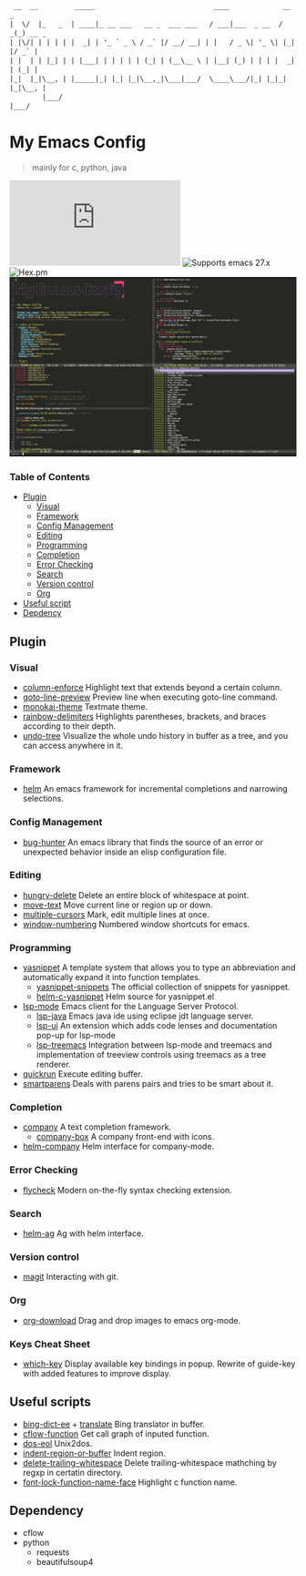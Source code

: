 ```
 __  __         _____                             ____             __ _       
|  \/  |_   _  | ____|_ __ ___   __ _  ___ ___   / ___|___  _ __  / _(_) __ _ 
| |\/| | | | | |  _| | '_ ` _ \ / _` |/ __/ __| | |   / _ \| '_ \| |_| |/ _` |
| |  | | |_| | | |___| | | | | | (_| | (__\__ \ | |__| (_) | | | |  _| | (_| |
|_|  |_|\__, | |_____|_| |_| |_|\__,_|\___|___/  \____\___/|_| |_|_| |_|\__, |
        |___/                                                           |___/ 
```

# My Emacs Config
> mainly for c, python, java

![GitHub last commit](https://img.shields.io/github/last-commit/ostnm/emacs.d)
![Supports emacs 27.x](https://img.shields.io/badge/supports-emacs%2027.x-green)
![Hex.pm](https://img.shields.io/hexpm/l/apa)
![Screenshot](./screenshots/layout.jpg)

### Table of Contents
* [Plugin](#plugin)
  + [Visual](#visual)
  + [Framework](#framework)
  + [Config Management](#config-management)
  + [Editing](#editing)
  + [Programming](#programming)
  + [Completion](#completion)
  + [Error Checking](#error-checking)
  + [Search](#search)
  + [Version control](#version-control)
  + [Org](#org)
* [Useful script](#useful-script)
* [Depdency](#depdency)

## Plugin
### Visual
* [column-enforce](https://github.com/jordonbiondo/column-enforce-mode)
Highlight text that extends beyond a certain column.
* [goto-line-preview](https://github.com/jcs-elpa/goto-line-preview)
Preview line when executing goto-line command.
* [monokai-theme](https://github.com/oneKelvinSmith/monokai-emacs)
Textmate theme.
* [rainbow-delimiters](https://github.com/Fanael/rainbow-delimiters)
Highlights parentheses, brackets, and braces according to their depth.
* [undo-tree](https://www.emacswiki.org/emacs/UndoTree)
Visualize the whole undo history in buffer as a tree, and you can access anywhere in it.

### Framework
* [helm](https://github.com/emacs-helm/helm)
An emacs framework for incremental completions and narrowing selections.

### Config Management
* [bug-hunter](https://github.com/Malabarba/elisp-bug-hunter)
An emacs library that finds the source of an error or unexpected behavior inside an elisp configuration file.

### Editing
* [hungry-delete](https://github.com/soutaro/hungry-delete.el)
Delete an entire block of whitespace at point.
* [move-text](https://github.com/emacsfodder/move-text)
Move current line or region up or down.
* [multiple-cursors](https://github.com/magnars/multiple-cursors.el)
Mark, edit multiple lines at once.
* [window-numbering](https://github.com/nschum/window-numbering.el)
Numbered window shortcuts for emacs.

### Programming
* [yasnippet](https://github.com/joaotavora/yasnippet)
A template system that allows you to type an abbreviation and automatically expand it into function templates.
  + [yasnippet-snippets](https://github.com/AndreaCrotti/yasnippet-snippets)
  The official collection of snippets for yasnippet.
  * [helm-c-yasnippet](https://github.com/emacs-jp/helm-c-yasnippet)
  Helm source for yasnippet.el
* [lsp-mode](https://github.com/emacs-lsp/lsp-mode)
Emacs client for the Language Server Protocol.
  + [lsp-java](https://github.com/emacs-lsp/lsp-java)
  Emacs java ide using eclipse jdt language server.
  + [lsp-ui](https://github.com/emacs-lsp/lsp-ui)
  An extension which adds code lenses and documentation pop-up for lsp-mode
  + [lsp-treemacs](https://github.com/emacs-lsp/lsp-treemacs)
  Integration between lsp-mode and treemacs and implementation of treeview controls using treemacs as a tree renderer.
* [quickrun](https://github.com/emacsorphanage/quickrun)
Execute editing buffer.
* [smartparens](https://github.com/Fuco1/smartparens)
Deals with parens pairs and tries to be smart about it.

### Completion
* [company](http://company-mode.github.io/)
A text completion framework.
  + [company-box](https://github.com/sebastiencs/company-box)
A company front-end with icons.
* [helm-company](https://github.com/Sodel-the-Vociferous/helm-company)
Helm interface for company-mode.

### Error Checking
* [flycheck](https://github.com/flycheck/flycheck)
Modern on-the-fly syntax checking extension.

### Search
* [helm-ag](https://github.com/emacsorphanage/helm-ag)
Ag with helm interface.

### Version control
* [magit](https://magit.vc/)
Interacting with git.

### Org
* [org-download](https://github.com/abo-abo/org-download)
Drag and drop images to emacs org-mode.

### Keys Cheat Sheet
* [which-key](https://github.com/justbur/emacs-which-key)
Display available key bindings in popup. Rewrite of guide-key with added features to improve display.

## Useful scripts
* [bing-dict-ee](./lisp/init-packages.el) + [translate](./bin/translate.py)
Bing translator in buffer.
* [cflow-function](./lisp/init-packages.el)
Get call graph of inputed function.
* [dos-eol](./lisp/init-better-defaults.el)
Unix2dos.
* [indent-region-or-buffer](./lisp/init-better-defaults.el)
Indent region.
* [delete-trailing-whitespace](./lisp/init-better-defaults.el)
Delete trailing-whitespace mathching by regxp in certatin directory.
* [font-lock-function-name-face](./lisp/init-custom.el)
Highlight c function name.

## Dependency
* cflow
* python
  + requests
  + beautifulsoup4
